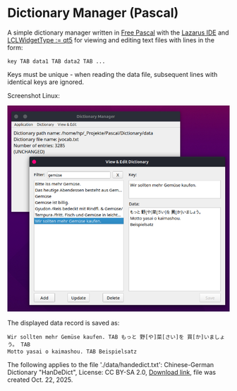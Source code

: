 # Dictionary Manager (Pascal)

A simple dictionary manager written in [Free Pascal](https://www.freepascal.org/) with the [Lazarus IDE](https://www.lazarus-ide.org/) and [LCLWidgetType := qt5](https://wiki.freepascal.org/Qt5_Interface) for viewing and editing text files with lines in the form:

    key TAB data1 TAB data2 TAB ...

Keys must be unique - when reading the data file, subsequent lines with 
identical keys are ignored.

Screenshot Linux:

![Screenshot](screenshot.png)

The displayed data record is saved as:

	Wir sollten mehr Gemüse kaufen. TAB もっと 野[や]菜[さい]を 買[か]いましょう。 TAB
    Motto yasai o kaimashou. TAB Beispielsatz

The following applies to the file './data/handedict.txt': Chinese-German Dictionary "HanDeDict", License: CC BY-SA 2.0, [Download link](https://handedict.zydeo.net/de/download), file was created Oct. 22, 2025.